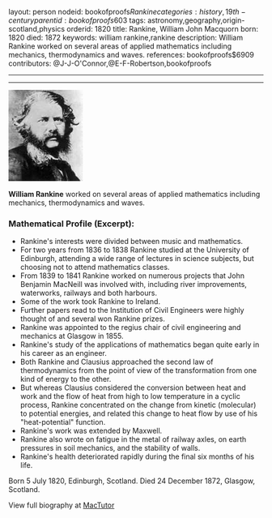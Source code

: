 layout: person
nodeid: bookofproofs$Rankine
categories: history,19th-century
parentid: bookofproofs$603
tags: astronomy,geography,origin-scotland,physics
orderid: 1820
title: Rankine, William John Macquorn
born: 1820
died: 1872
keywords: william rankine,rankine
description: William Rankine worked on several areas of applied mathematics including mechanics, thermodynamics and waves.
references: bookofproofs$6909
contributors: @J-J-O'Connor,@E-F-Robertson,bookofproofs

---



---

![Rankine.jpg](https://github.com/bookofproofs/bookofproofs.github.io/blob/main/_sources/_assets/images/portraits/Rankine.jpg?raw=true)

**William Rankine** worked on several areas of applied mathematics including mechanics, thermodynamics and waves.

### Mathematical Profile (Excerpt):
* Rankine's interests were divided between music and mathematics.
* For two years from 1836 to 1838 Rankine studied at the University of Edinburgh, attending a wide range of lectures in science subjects, but choosing not to attend mathematics classes.
* From 1839 to 1841 Rankine worked on numerous projects that John Benjamin MacNeill was involved with, including river improvements, waterworks, railways and both harbours.
* Some of the work took Rankine to Ireland.
* Further papers read to the Institution of Civil Engineers were highly thought of and several won Rankine prizes.
* Rankine was appointed to the regius chair of civil engineering and mechanics at Glasgow in 1855.
* Rankine's study of the applications of mathematics began quite early in his career as an engineer.
* Both Rankine and Clausius approached the second law of thermodynamics from the point of view of the transformation from one kind of energy to the other.
* But whereas Clausius considered the conversion between heat and work and the flow of heat from high to low temperature in a cyclic process, Rankine concentrated on the change from kinetic (molecular) to potential energies, and related this change to heat flow by use of his "heat-potential" function.
* Rankine's work was extended by Maxwell.
* Rankine also wrote on fatigue in the metal of railway axles, on earth pressures in soil mechanics, and the stability of walls.
* Rankine's health deteriorated rapidly during the final six months of his life.

Born 5 July 1820, Edinburgh, Scotland. Died 24 December 1872, Glasgow, Scotland.

View full biography at [MacTutor](https://mathshistory.st-andrews.ac.uk/Biographies/Rankine/)
